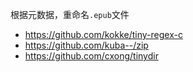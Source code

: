 
根据元数据，重命名`.epub`文件

- https://github.com/kokke/tiny-regex-c
- https://github.com/kuba--/zip
- https://github.com/cxong/tinydir

